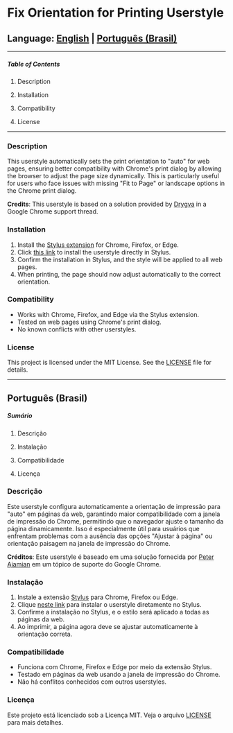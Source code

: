 # Fix Orientation for Printing Userstyle

## Language: [English](README_en.md) | [Português (Brasil)](README_pt-br.md)

---

##### Table of Contents

1. Description

2. Installation

3. Compatibility

4. License

---

### Description

This userstyle automatically sets the print orientation to "auto" for web pages, ensuring better compatibility with Chrome's print dialog by allowing the browser to adjust the page size dynamically. This is particularly useful for users who face issues with missing "Fit to Page" or landscape options in the Chrome print dialog.

**Credits**: This userstyle is based on a solution provided by [Drygva](https://support.google.com/chrome/thread/3101500?hl=en) in a Google Chrome support thread.

### Installation

1. Install the [Stylus extension](https://add0n.com/stylus.html) for Chrome, Firefox, or Edge.
2. Click [this link](https://raw.githubusercontent.com/username/repository/main/fix-print-orientation.css) to install the userstyle directly in Stylus.
3. Confirm the installation in Stylus, and the style will be applied to all web pages.
4. When printing, the page should now adjust automatically to the correct orientation.

### Compatibility

- Works with Chrome, Firefox, and Edge via the Stylus extension.
- Tested on web pages using Chrome's print dialog.
- No known conflicts with other userstyles.

### License

This project is licensed under the MIT License. See the [LICENSE](LICENSE) file for details.

---

## Português (Brasil)

##### Sumário

1. Descrição

2. Instalação

3. Compatibilidade

4. Licença

### Descrição

Este userstyle configura automaticamente a orientação de impressão para "auto" em páginas da web, garantindo maior compatibilidade com a janela de impressão do Chrome, permitindo que o navegador ajuste o tamanho da página dinamicamente. Isso é especialmente útil para usuários que enfrentam problemas com a ausência das opções "Ajustar à página" ou orientação paisagem na janela de impressão do Chrome.

**Créditos**: Este userstyle é baseado em uma solução fornecida por [Peter Ajamian](https://support.google.com/chrome/thread/3101500?hl=en&msgid=95601075) em um tópico de suporte do Google Chrome.

### Instalação

1. Instale a extensão [Stylus](https://add0n.com/stylus.html) para Chrome, Firefox ou Edge.
2. Clique [neste link](https://raw.githubusercontent.com/username/repository/main/fix-print-orientation.css) para instalar o userstyle diretamente no Stylus.
3. Confirme a instalação no Stylus, e o estilo será aplicado a todas as páginas da web.
4. Ao imprimir, a página agora deve se ajustar automaticamente à orientação correta.

### Compatibilidade

- Funciona com Chrome, Firefox e Edge por meio da extensão Stylus.
- Testado em páginas da web usando a janela de impressão do Chrome.
- Não há conflitos conhecidos com outros userstyles.

### Licença

Este projeto está licenciado sob a Licença MIT. Veja o arquivo [LICENSE](LICENSE) para mais detalhes.